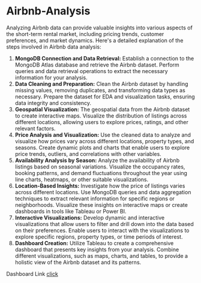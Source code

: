 # Airbnb-Analysis

Analyzing Airbnb data can provide valuable insights into various aspects of the short-term 
rental market, including pricing trends, customer preferences, and market dynamics. 
Here's a detailed explanation of the steps involved in Airbnb data analysis:

1. **MongoDB Connection and Data Retrieval:** Establish a connection to the MongoDB Atlas 
database and retrieve the Airbnb dataset. Perform queries and data retrieval operations 
to extract the necessary information for your analysis.
2. **Data Cleaning and Preparation:** Clean the Airbnb dataset by handling missing values, 
removing duplicates, and transforming data types as necessary. Prepare the dataset for 
EDA and visualization tasks, ensuring data integrity and consistency.
3. **Geospatial Visualization:** The geospatial data from the Airbnb dataset to create interactive maps. 
Visualize the distribution of listings across different locations, allowing users to explore prices, 
ratings, and other relevant factors.
4. **Price Analysis and Visualization:** Use the cleaned data to analyze and visualize 
how prices vary across different locations, property types, and seasons. Create dynamic 
plots and charts that enable users to explore price trends, outliers, and correlations 
with other variables.
5. **Availability Analysis by Season:** Analyze the availability of Airbnb listings based on 
seasonal variations. Visualize the occupancy rates, booking patterns, and demand 
fluctuations throughout the year using line charts, heatmaps, or other suitable 
visualizations.
6. **Location-Based Insights:** Investigate how the price of listings varies across 
different locations. Use MongoDB queries and data aggregation techniques to extract 
relevant information for specific regions or neighborhoods. Visualize these insights 
on interactive maps or create dashboards in tools like Tableau or Power BI.
7. **Interactive Visualizations:** Develop dynamic and interactive visualizations that 
allow users to filter and drill down into the data based on their preferences. 
Enable users to interact with the visualizations to explore specific regions, 
property types, or time periods of interest.
8. **Dashboard Creation:** Utilize Tableau to create a comprehensive 
dashboard that presents key insights from your analysis. Combine different 
visualizations, such as maps, charts, and tables, to provide a holistic view of the 
Airbnb dataset and its patterns.

Dashboard Link [click](https://public.tableau.com/app/profile/ajin.b7236/viz/AirBNBAnalysis_16988399972380/Dashboard1?publish=yes)


